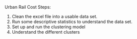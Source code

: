 Urban Rail Cost
Steps:

1. Clean the excel file into a usable data set.
2. Run some descriptive statistics to understand the data set.
3. Set up and run the clustering model
4. Understand the different clusters